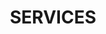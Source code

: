 ---
title : "SERVICES"
service_list:
# service item loop
- name : "elasticSearch Consultant"
  image : "images/elastic-elasticsearch-logo-black-and-white.png"
- name : "Wazuh Consultant"
  image : "images/wazuh.png"
- name : "Security Consultant"
  image : "images/shield.png"

- name : "Python"
  image : "images/python-logo-black-and-white.png"
- name : "Ansible"
  image : "images/ansible_logo.png"
- name : "Infrastructure"
  image : "images/linux.png"




# custom style
custom_class: "" 
custom_attributes: "" 
custom_css: ""
---